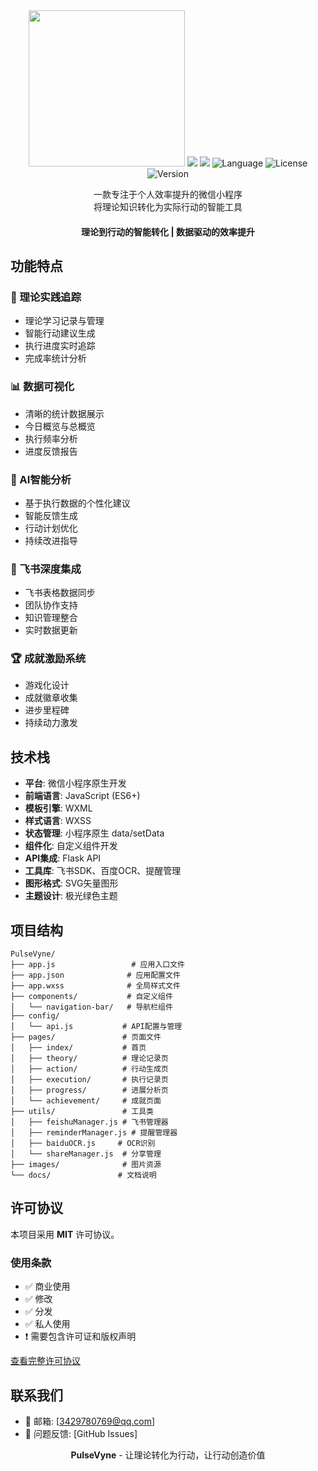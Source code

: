 <div align="center">
<image src="https://free.picui.cn/free/2025/07/27/68850bd000d92.png" height="250"/>
<a href="https://app.fossa.com/projects/git%2Bgithub.com%2FSR-AdventureX2025%2FPulsevyne_All?ref=badge_shield&issueType=license" alt="FOSSA Status"><img src="https://app.fossa.com/api/projects/git%2Bgithub.com%2FSR-AdventureX2025%2FPulsevyne_All.svg?type=shield&issueType=license"/></a>
<a href="https://app.fossa.com/projects/git%2Bgithub.com%2FSR-AdventureX2025%2FPulsevyne_All?ref=badge_shield&issueType=security" alt="FOSSA Status"><img src="https://app.fossa.com/api/projects/git%2Bgithub.com%2FSR-AdventureX2025%2FPulsevyne_All.svg?type=shield&issueType=security"/></a>
<img src="https://img.shields.io/badge/Language-JavaScript-F7DF1E" alt="Language">
<img src="https://img.shields.io/static/v1?label=LICENSE&message=MIT&color=blue" alt="License">
<img src="https://img.shields.io/badge/Version-3.1.4-brightgreen" alt="Version">

一款专注于个人效率提升的微信小程序<br/>
将理论知识转化为实际行动的智能工具

#### 理论到行动的智能转化 | 数据驱动的效率提升

</div>

## 功能特点

### 🧠 理论实践追踪
- 理论学习记录与管理
- 智能行动建议生成
- 执行进度实时追踪
- 完成率统计分析

### 📊 数据可视化
- 清晰的统计数据展示
- 今日概览与总概览
- 执行频率分析
- 进度反馈报告

### 🤖 AI智能分析
- 基于执行数据的个性化建议
- 智能反馈生成
- 行动计划优化
- 持续改进指导

### 🔗 飞书深度集成
- 飞书表格数据同步
- 团队协作支持
- 知识管理整合
- 实时数据更新

### 🏆 成就激励系统
- 游戏化设计
- 成就徽章收集
- 进步里程碑
- 持续动力激发

## 技术栈

- **平台**: 微信小程序原生开发
- **前端语言**: JavaScript (ES6+)
- **模板引擎**: WXML
- **样式语言**: WXSS
- **状态管理**: 小程序原生 data/setData
- **组件化**: 自定义组件开发
- **API集成**: Flask API
- **工具库**: 飞书SDK、百度OCR、提醒管理
- **图形格式**: SVG矢量图形
- **主题设计**: 极光绿色主题

## 项目结构

```
PulseVyne/
├── app.js                 # 应用入口文件
├── app.json              # 应用配置文件
├── app.wxss              # 全局样式文件
├── components/           # 自定义组件
│   └── navigation-bar/   # 导航栏组件
├── config/
│   └── api.js           # API配置与管理
├── pages/               # 页面文件
│   ├── index/           # 首页
│   ├── theory/          # 理论记录页
│   ├── action/          # 行动生成页
│   ├── execution/       # 执行记录页
│   ├── progress/        # 进展分析页
│   └── achievement/     # 成就页面
├── utils/               # 工具类
│   ├── feishuManager.js # 飞书管理器
│   ├── reminderManager.js # 提醒管理器
│   ├── baiduOCR.js     # OCR识别
│   └── shareManager.js  # 分享管理
├── images/              # 图片资源
└── docs/               # 文档说明
```
## 许可协议

本项目采用 **MIT** 许可协议。

### 使用条款
- ✅ 商业使用
- ✅ 修改
- ✅ 分发
- ✅ 私人使用
- ❗ 需要包含许可证和版权声明

[查看完整许可协议](LICENSE)

## 联系我们

- 📧 邮箱: [3429780769@qq.com]
- 🐛 问题反馈: [GitHub Issues]


<div align="center">

**PulseVyne** - 让理论转化为行动，让行动创造价值

</div>
